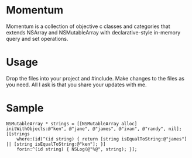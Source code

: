 Momentum
========

Momentum is a collection of objective c classes and categories that extends NSArray and NSMutableArray with declarative-style in-memory query and set operations.

Usage
=====

Drop the files into your project and #include. Make changes to the files as you need. All I ask is that you share your updates with me.

Sample
======

	NSMutableArray * strings = [[NSMutableArray alloc] initWithObjects:@"ken", @"jane", @"james", @"ivan", @"randy", nil];
	[[strings 
	    where:(id)^(id string) { return [string isEqualToString:@"james"] || [string isEqualToString:@"ken"]; }]
	    forin:^(id string) { NSLog(@"%@", string); }];